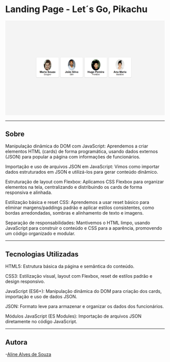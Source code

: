 # Landing Page - Let´s Go, Pikachu

![](./img/preview.png)

---

## Sobre

Manipulação dinâmica do DOM com JavaScript: Aprendemos a criar elementos HTML (cards) de forma programática, usando dados externos (JSON) para popular a página com informações de funcionários.

Importação e uso de arquivos JSON em JavaScript: Vimos como importar dados estruturados em JSON e utilizá-los para gerar conteúdo dinâmico.

Estruturação de layout com Flexbox: Aplicamos CSS Flexbox para organizar elementos na tela, centralizando e distribuindo os cards de forma responsiva e alinhada.

Estilização básica e reset CSS: Aprendemos a usar reset básico para eliminar margens/paddings padrão e aplicar estilos consistentes, como bordas arredondadas, sombras e alinhamento de texto e imagens.

Separação de responsabilidades: Mantivemos o HTML limpo, usando JavaScript para construir o conteúdo e CSS para a aparência, promovendo um código organizado e modular.

---

## Tecnologias Utilizadas

HTML5: Estrutura básica da página e semântica do conteúdo.

CSS3: Estilização visual, layout com Flexbox, reset de estilos padrão e design responsivo.

JavaScript (ES6+): Manipulação dinâmica do DOM para criação dos cards, importação e uso de dados JSON.

JSON: Formato leve para armazenar e organizar os dados dos funcionários.

Módulos JavaScript (ES Modules): Importação de arquivos JSON diretamente no código JavaScript.

---

## Autora

-[Aline Alves de Souza](https://github.com/AlineMaker)